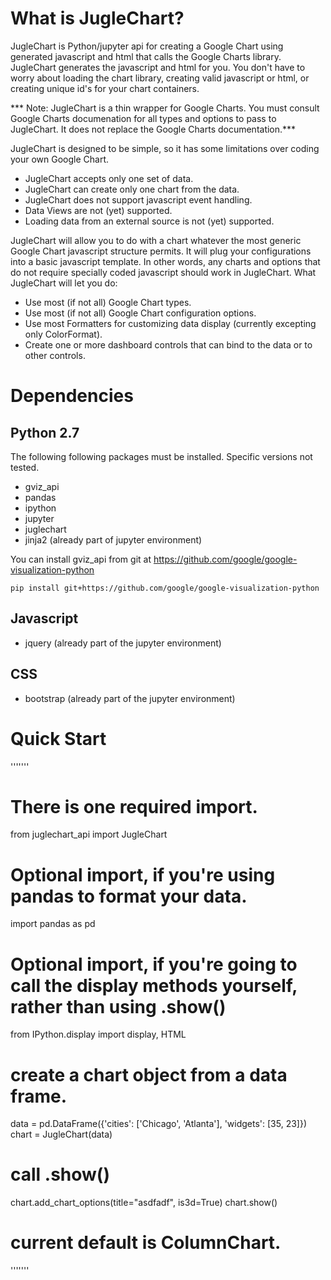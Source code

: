 

# What is JugleChart?
JugleChart is Python/jupyter api for creating a Google Chart using generated javascript and html that calls the Google Charts library.  JugleChart generates the javascript and html for you.  You don't have to worry about loading the chart library, creating valid javascript or html, or creating unique id's for your chart containers.

*** Note: JugleChart is a thin wrapper for Google Charts.  You must consult Google Charts documenation for all types and options to pass to JugleChart.  It does not replace the Google Charts documentation.***

JugleChart is designed to be simple, so it has some limitations over coding your own Google Chart.
* JugleChart accepts only one set of data.
* JugleChart can create only one chart from the data.
* JugleChart does not support javascript event handling.
* Data Views are not (yet) supported.
* Loading data from an external source is not (yet) supported.

JugleChart will allow you to do with a chart whatever the most generic Google Chart javascript structure permits.  It will plug your configurations into a basic javascript template.  In other words, any charts and options that do not require specially coded javascript should work in JugleChart.  What JugleChart will let you do:
* Use most (if not all) Google Chart types.
* Use most (if not all) Google Chart configuration options.
* Use most Formatters for customizing data display (currently excepting only ColorFormat).
* Create one or more dashboard controls that can bind to the data or to other controls.


# Dependencies

## Python 2.7
The following following packages must be installed.  Specific versions not tested.
* gviz_api
* pandas
* ipython
* jupyter
* juglechart
* jinja2 (already part of jupyter environment)

You can install gviz_api from git at https://github.com/google/google-visualization-python
`````
pip install git+https://github.com/google/google-visualization-python
`````

## Javascript
* jquery (already part of the jupyter environment)

## CSS
* bootstrap (already part of the jupyter environment)


# Quick Start

'''''''
# There is one required import.
from juglechart_api import JugleChart

# Optional import, if you're using pandas to format your data.
import pandas as pd

# Optional import, if you're going to call the display methods yourself, rather than using .show()
from IPython.display import display, HTML 

# create a chart object from a data frame.
data = pd.DataFrame({'cities': ['Chicago', 'Atlanta'], 'widgets': [35, 23]})
chart = JugleChart(data)

# call .show()
chart.add_chart_options(title="asdfadf", is3d=True)
chart.show()

# current default is ColumnChart.

'''''''


